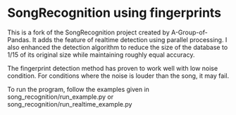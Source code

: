 # SongRecognition using fingerprints

This is a fork of the SongRecognition project created by A-Group-of-Pandas. It adds the feature of realtime detection using parallel processing. I also enhanced the detection algorithm to reduce the size of the database to 1/15 of its original size while maintaining roughly equal accuracy. 

The fingerprint detection method has proven to work well with low noise condition. For conditions where the noise is louder than the song, it may fail.

To run the program, follow the examples given in song_recognition/run_example.py or song_recognition/run_realtime_example.py